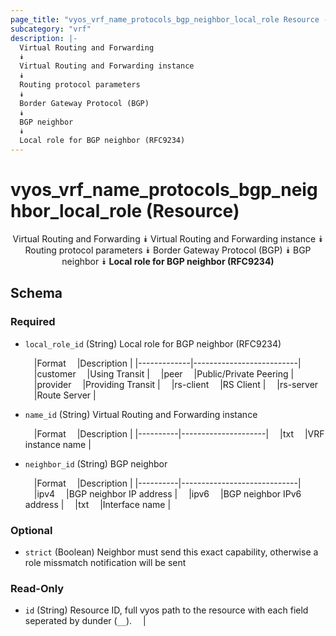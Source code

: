 ```yaml
---
page_title: "vyos_vrf_name_protocols_bgp_neighbor_local_role Resource - terraform-provider-vyos"
subcategory: "vrf"
description: |-
  Virtual Routing and Forwarding
  ⯯
  Virtual Routing and Forwarding instance
  ⯯
  Routing protocol parameters
  ⯯
  Border Gateway Protocol (BGP)
  ⯯
  BGP neighbor
  ⯯
  Local role for BGP neighbor (RFC9234)
---
```


# vyos_vrf_name_protocols_bgp_neighbor_local_role (Resource)
<center>

Virtual Routing and Forwarding
⯯
Virtual Routing and Forwarding instance
⯯
Routing protocol parameters
⯯
Border Gateway Protocol (BGP)
⯯
BGP neighbor
⯯
**Local role for BGP neighbor (RFC9234)**


</center>

## Schema

### Required

- `local_role_id` (String) Local role for BGP neighbor (RFC9234)

    &emsp;|Format     &emsp;|Description             |
    |-------------|--------------------------|
    &emsp;|customer   &emsp;|Using Transit           |
    &emsp;|peer       &emsp;|Public/Private Peering  |
    &emsp;|provider   &emsp;|Providing Transit       |
    &emsp;|rs-client  &emsp;|RS Client               |
    &emsp;|rs-server  &emsp;|Route Server            |
- `name_id` (String) Virtual Routing and Forwarding instance

    &emsp;|Format  &emsp;|Description        |
    |----------|---------------------|
    &emsp;|txt     &emsp;|VRF instance name  |
- `neighbor_id` (String) BGP neighbor

    &emsp;|Format  &emsp;|Description                |
    |----------|-----------------------------|
    &emsp;|ipv4    &emsp;|BGP neighbor IP address    |
    &emsp;|ipv6    &emsp;|BGP neighbor IPv6 address  |
    &emsp;|txt     &emsp;|Interface name             |

### Optional

- `strict` (Boolean) Neighbor must send this exact capability, otherwise a role missmatch notification will be sent

### Read-Only

- `id` (String) Resource ID, full vyos path to the resource with each field seperated by dunder (`__`).  &emsp;|
